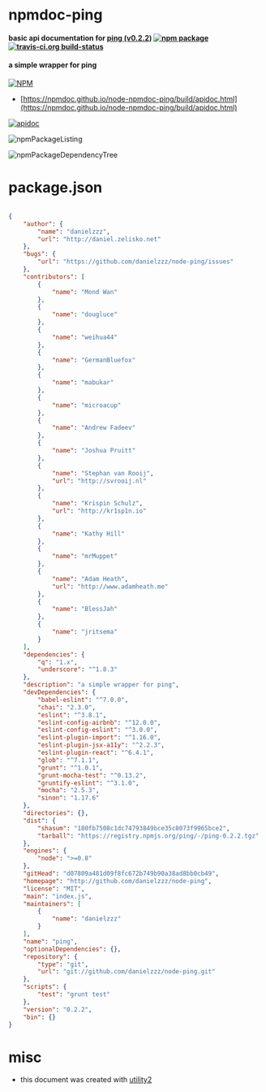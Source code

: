# npmdoc-ping

#### basic api documentation for  [ping (v0.2.2)](http://github.com/danielzzz/node-ping)  [![npm package](https://img.shields.io/npm/v/npmdoc-ping.svg?style=flat-square)](https://www.npmjs.org/package/npmdoc-ping) [![travis-ci.org build-status](https://api.travis-ci.org/npmdoc/node-npmdoc-ping.svg)](https://travis-ci.org/npmdoc/node-npmdoc-ping)

#### a simple wrapper for ping

[![NPM](https://nodei.co/npm/ping.png?downloads=true&downloadRank=true&stars=true)](https://www.npmjs.com/package/ping)

- [https://npmdoc.github.io/node-npmdoc-ping/build/apidoc.html](https://npmdoc.github.io/node-npmdoc-ping/build/apidoc.html)

[![apidoc](https://npmdoc.github.io/node-npmdoc-ping/build/screenCapture.buildCi.browser.%252Ftmp%252Fbuild%252Fapidoc.html.png)](https://npmdoc.github.io/node-npmdoc-ping/build/apidoc.html)

![npmPackageListing](https://npmdoc.github.io/node-npmdoc-ping/build/screenCapture.npmPackageListing.svg)

![npmPackageDependencyTree](https://npmdoc.github.io/node-npmdoc-ping/build/screenCapture.npmPackageDependencyTree.svg)



# package.json

```json

{
    "author": {
        "name": "danielzzz",
        "url": "http://daniel.zelisko.net"
    },
    "bugs": {
        "url": "https://github.com/danielzzz/node-ping/issues"
    },
    "contributors": [
        {
            "name": "Mond Wan"
        },
        {
            "name": "dougluce"
        },
        {
            "name": "weihua44"
        },
        {
            "name": "GermanBluefox"
        },
        {
            "name": "mabukar"
        },
        {
            "name": "microacup"
        },
        {
            "name": "Andrew Fadeev"
        },
        {
            "name": "Joshua Pruitt"
        },
        {
            "name": "Stephan van Rooij",
            "url": "http://svrooij.nl"
        },
        {
            "name": "Krispin Schulz",
            "url": "http://kr1sp1n.io"
        },
        {
            "name": "Kathy Hill"
        },
        {
            "name": "mrMuppet"
        },
        {
            "name": "Adam Heath",
            "url": "http://www.adamheath.me"
        },
        {
            "name": "BlessJah"
        },
        {
            "name": "jritsema"
        }
    ],
    "dependencies": {
        "q": "1.x",
        "underscore": "^1.8.3"
    },
    "description": "a simple wrapper for ping",
    "devDependencies": {
        "babel-eslint": "^7.0.0",
        "chai": "2.3.0",
        "eslint": "^3.8.1",
        "eslint-config-airbnb": "^12.0.0",
        "eslint-config-eslint": "^3.0.0",
        "eslint-plugin-import": "^1.16.0",
        "eslint-plugin-jsx-a11y": "^2.2.3",
        "eslint-plugin-react": "^6.4.1",
        "glob": "^7.1.1",
        "grunt": "^1.0.1",
        "grunt-mocha-test": "^0.13.2",
        "gruntify-eslint": "^3.1.0",
        "mocha": "2.5.3",
        "sinon": "1.17.6"
    },
    "directories": {},
    "dist": {
        "shasum": "180fb7508c1dc74793849bce35c8073f9965bce2",
        "tarball": "https://registry.npmjs.org/ping/-/ping-0.2.2.tgz"
    },
    "engines": {
        "node": ">=0.8"
    },
    "gitHead": "d07809a481d09f8fc672b749b90a38ad8bb0cb49",
    "homepage": "http://github.com/danielzzz/node-ping",
    "license": "MIT",
    "main": "index.js",
    "maintainers": [
        {
            "name": "danielzzz"
        }
    ],
    "name": "ping",
    "optionalDependencies": {},
    "repository": {
        "type": "git",
        "url": "git://github.com/danielzzz/node-ping.git"
    },
    "scripts": {
        "test": "grunt test"
    },
    "version": "0.2.2",
    "bin": {}
}
```



# misc
- this document was created with [utility2](https://github.com/kaizhu256/node-utility2)
